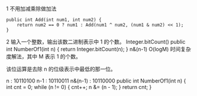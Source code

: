 
1 不用加减乘除做加法

```
public int Add(int num1, int num2) {
    return num2 == 0 ? num1 : Add(num1 ^ num2, (num1 & num2) << 1);
}
```

2 输入一个整数，输出该数二进制表示中 1 的个数。
Integer.bitCount()
public int NumberOf1(int n) {
    return Integer.bitCount(n);
}
n&(n-1)
O(logM) 时间复杂度解法，其中 M 表示 1 的个数。

该位运算是去除 n 的位级表示中最低的那一位。

n       : 10110100
n-1     : 10110011
n&(n-1) : 10110000
public int NumberOf1(int n) {
    int cnt = 0;
    while (n != 0) {
        cnt++;
        n &= (n - 1);
    }
    return cnt;
}